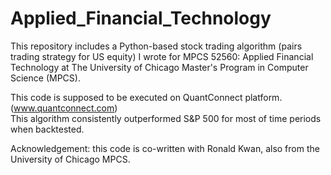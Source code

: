 # Applied_Financial_Technology

This repository includes a Python-based stock trading algorithm (pairs trading strategy for US equity) I wrote for MPCS 52560: Applied Financial Technology at The University of Chicago Master's Program in Computer Science (MPCS).  

This code is supposed to be executed on QuantConnect platform. (www.quantconnect.com)  
This algorithm consistently outperformed S&P 500 for most of time periods when backtested.  

Acknowledgement: this code is co-written with Ronald Kwan, also from the University of Chicago MPCS.

